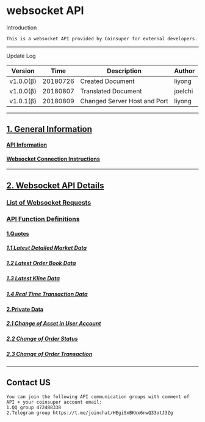 # websocket API

Introduction

```
This is a websocket API provided by Coinsuper for external developers.
```

------

Update Log

| Version   | Time     | Description                  | Author  |
| --------- | -------- | ---------------------------- | ------- |
| v1.0.0(β) | 20180726 | Created Document             | liyong  |
| v1.0.0(β) | 20180807 | Translated Document          | joelchi |
| v1.0.1(β) | 20180809 | Changed Server Host and Port | liyong  |

------



## [1. General Information](https://github.com/coinsuperapi/websocket_API_docs_en/wiki#1-general-information)

#### [API Information](https://github.com/coinsuperapi/websocket_API_docs_en/wiki#api-information)

#### [Websocket Connection Instructions](https://github.com/coinsuperapi/websocket_API_docs_en/wiki#websocket-connection-instructions)

------

## [2. Websocket API Details](https://github.com/coinsuperapi/websocket_API_docs_en/wiki#2-websocket-api-details)

### [List of Websocket Requests](https://github.com/coinsuperapi/websocket_API_docs_en/wiki#list-of-websocket-requests)

### [API Function Definitions](https://github.com/coinsuperapi/websocket_API_docs_en/wiki#api-function-definitions)

#### [1.Quotes](https://github.com/coinsuperapi/websocket_API_docs_en/wiki#1quotes)

##### [1.1 Latest Detailed Market Data](https://github.com/coinsuperapi/websocket_API_docs_en/wiki#11-latest-detailed-market-data)

##### [1.2 Latest Order Book Data](https://github.com/coinsuperapi/websocket_API_docs_en/wiki#12-latest-order-book-data)

##### [1.3 Latest Kline Data](https://github.com/coinsuperapi/websocket_API_docs_en/wiki#13-latest-kline-data)

##### [1.4 Real Time Transaction Data](https://github.com/coinsuperapi/websocket_API_docs_en/wiki#14-real-time-transaction-data)

#### [2.Private Data](https://github.com/coinsuperapi/websocket_API_docs_en/wiki#2private-data)

##### [2.1 Change of Asset in User Account](https://github.com/coinsuperapi/websocket_API_docs_en/wiki#21-change-of-asset-in-user-account)

##### [2.2 Change of Order Status](https://github.com/coinsuperapi/websocket_API_docs_en/wiki#22-change-of-order-status)

##### [2.3 Change of Order Transaction](https://github.com/coinsuperapi/websocket_API_docs_en/wiki#23-change-of-order-transaction)



------

## Contact US

```
You can join the following API communication groups with comment of API + your coinsuper account email:
1.QQ group 472488338 
2.Telegram group https://t.me/joinchat/HEgiSxBKVx6nwQ33otJ3Zg
```

